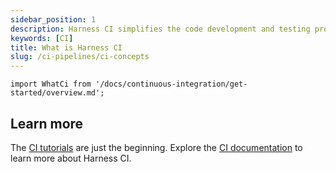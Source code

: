 ```yaml
---
sidebar_position: 1
description: Harness CI simplifies the code development and testing process.
keywords: [CI]
title: What is Harness CI
slug: /ci-pipelines/ci-concepts
---
```


```mdx-code-block
import WhatCi from '/docs/continuous-integration/get-started/overview.md';
```

<WhatCi />

## Learn more

The [CI tutorials](/tutorials/ci-pipelines) are just the beginning. Explore the [CI documentation](/docs/continuous-integration) to learn more about Harness CI.
